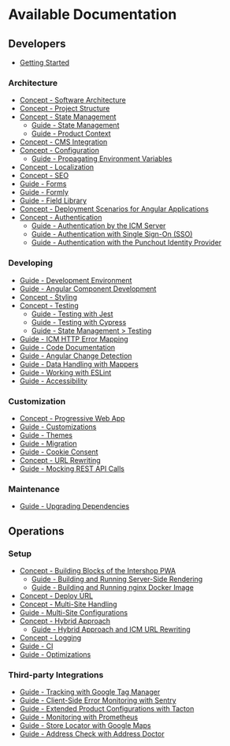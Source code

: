 <!--
kb_overview
kb_pwa
kb_everyone
kb_sync_latest_only
-->

# Available Documentation

## Developers

- [Getting Started](./guides/getting-started.md)

### Architecture

- [Concept - Software Architecture](./concepts/software-architecture.md)
- [Concept - Project Structure](./concepts/project-structure.md)
- [Concept - State Management](./concepts/state-management.md)
  - [Guide - State Management](./guides/state-management.md)
  - [Guide - Product Context](./guides/product-context.md)
- [Concept - CMS Integration](./concepts/cms-integration.md)
- [Concept - Configuration](./concepts/configuration.md)
  - [Guide - Propagating Environment Variables](./guides/propagating-environment-variables.md)
- [Concept - Localization](./concepts/localization.md)
- [Concept - SEO](./concepts/search-engine-optimization.md)
- [Guide - Forms](./guides/forms.md)
- [Guide - Formly](./guides/formly.md)
- [Guide - Field Library](./guides/field-library.md)
- [Concept - Deployment Scenarios for Angular Applications](./concepts/deployment-angular.md)
- [Concept - Authentication](./concepts/authentication.md)
  - [Guide - Authentication by the ICM Server](./guides/authentication_icm.md)
  - [Guide - Authentication with Single Sign-On (SSO)](./guides/authentication_sso.md)
  - [Guide - Authentication with the Punchout Identity Provider](./guides/authentication_punchout.md)

### Developing

- [Guide - Development Environment](./guides/development.md)
- [Guide - Angular Component Development](./guides/angular-component-development.md)
- [Concept - Styling](./concepts/styling-behavior.md)
- [Concept - Testing](./concepts/testing.md)
  - [Guide - Testing with Jest](./guides/testing-jest.md)
  - [Guide - Testing with Cypress](./guides/testing-cypress.md)
  - [Guide - State Management > Testing](./guides/state-management.md#testing-ngrx-artifacts)
- [Guide - ICM HTTP Error Mapping](./guides/icm-http-error-mapping.md)
- [Guide - Code Documentation](./guides/code-documentation.md)
- [Guide - Angular Change Detection](./guides/angular-change-detection.md)
- [Guide - Data Handling with Mappers](./guides/data-handling-with-mappers.md)
- [Guide - Working with ESLint](./guides/eslint.md)
- [Guide - Accessibility](./guides/accessibility.md)

### Customization

- [Concept - Progressive Web App](./concepts/progressive-web-app.md)
- [Guide - Customizations](./guides/customizations.md)
- [Guide - Themes](./guides/themes.md)
- [Guide - Migration](./guides/migrations.md)
- [Guide - Cookie Consent](./guides/cookie-consent.md)
- [Concept - URL Rewriting](./concepts/url-rewriting.md)
- [Guide - Mocking REST API Calls](./guides/mocking-rest-calls.md)

### Maintenance

- [Guide - Upgrading Dependencies](./guides/upgrading-pwa.md)

## Operations

### Setup

- [Concept - Building Blocks of the Intershop PWA](./concepts/pwa-building-blocks.md)
  - [Guide - Building and Running Server-Side Rendering](./guides/ssr-startup.md)
  - [Guide - Building and Running nginx Docker Image](./guides/nginx-startup.md)
- [Concept - Deploy URL](./concepts/deploy-url.md)
- [Concept - Multi-Site Handling](./concepts/multi-site-handling.md)
- [Guide - Multi-Site Configurations](./guides/multi-site-configurations.md)
- [Concept - Hybrid Approach](./concepts/hybrid-approach.md)
  - [Guide - Hybrid Approach and ICM URL Rewriting](./guides/hybrid-approach-icm-url-rewriting.md)
- [Concept - Logging](./concepts/logging.md)
- [Guide - CI](./guides/continuous-integration.md)
- [Guide - Optimizations](./guides/optimizations.md)

### Third-party Integrations

- [Guide - Tracking with Google Tag Manager](./guides/google-tag-manager.md)
- [Guide - Client-Side Error Monitoring with Sentry](./guides/sentry-error-monitoring.md)
- [Guide - Extended Product Configurations with Tacton](./guides/tacton-product-configuration.md)
- [Guide - Monitoring with Prometheus](./guides/prometheus-monitoring.md)
- [Guide - Store Locator with Google Maps](./guides/store-locator.md)
- [Guide - Address Check with Address Doctor](./guides/address-doctor.md)
